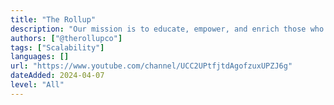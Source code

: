 ```yaml
---
title: "The Rollup"
description: "Our mission is to educate, empower, and enrich those who are in our community. Learning about Layer2 scalability to help you make educated choices in this new space."
authors: ["@therollupco"]
tags: ["Scalability"]
languages: []
url: "https://www.youtube.com/channel/UCC2UPtfjtdAgofzuxUPZJ6g"
dateAdded: 2024-04-07
level: "All"
---
```

